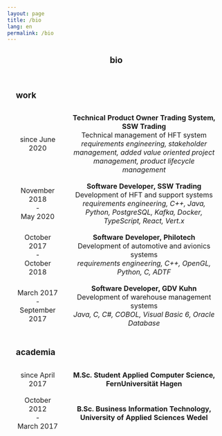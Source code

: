 ```yaml
---
layout: page
title: /bio
lang: en
permalink: /bio
---
```

<h1 style="text-align: center; font-size:140%">bio</h1>
<table style="border-collapse: separate;
  border-spacing: 0.75em; text-align:center" align="center" border="0">
    <tr>
        <td style="text-align:left"><h1 style="font-size:120%">work</h1></td>
        <td></td>
    </tr>
    <tr>
        <td>since June 2020</td>
        <td>
            <strong>Technical Product Owner Trading System, SSW Trading</strong><br>
            Technical management of HFT system <br>
            <em>requirements engineering, stakeholder management, added value oriented project management, product lifecycle management </em>
        </td>
    </tr>
    <tr>
        <td>November 2018 <br> - <br> May 2020</td>
        <td>
            <strong>Software Developer, SSW Trading</strong><br>
            Development of HFT and support systems<br>
            <em>requirements engineering, C++, Java, Python, PostgreSQL, Kafka, Docker, TypeScript, React, Vert.x</em>
        </td>
    </tr>
    <tr>
        <td>October 2017 <br> - <br> October 2018</td>
        <td>
            <strong>Software Developer, Philotech</strong><br>
            Development of automotive and avionics systems <br>
            <em>requirements engineering, C++, OpenGL, Python, C, ADTF</em>
        </td>
    </tr>
    <tr>
        <td>March 2017 <br> - <br> September 2017</td>
        <td>
            <strong>Software Developer, GDV Kuhn</strong><br>
            Development of warehouse management systems<br>
            <em>Java, C, C#, COBOL, Visual Basic 6, Oracle Database</em>
        </td>
    </tr>
    <tr>
        <td style="text-align:left"><h1 style="font-size:120%">academia</h1></td>
        <td></td>
    </tr>
    <tr>
        <td>since April 2017</td>
        <td><strong>M.Sc. Student Applied Computer Science, FernUniversität Hagen</strong></td>
    </tr>
    <tr>
        <td>October 2012 <br> - <br> March 2017</td>
        <td><strong>B.Sc. Business Information Technology, University of Applied Sciences Wedel</strong></td>
    </tr>
</table>

